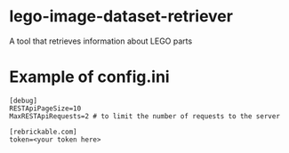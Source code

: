 # lego-image-dataset-retriever
A tool that retrieves information about LEGO parts

# Example of config.ini
```
[debug]
RESTApiPageSize=10
MaxRESTApiRequests=2 # to limit the number of requests to the server 

[rebrickable.com]
token=<your token here>
```